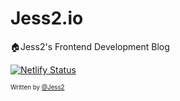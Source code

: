 # Jess2.io
🏠Jess2's Frontend Development Blog

[![Netlify Status](https://api.netlify.com/api/v1/badges/cacff70d-5b3b-4ff8-93cf-9a6ec1bcd4cc/deploy-status)](https://app.netlify.com/sites/jess2/deploys)

<sub><sup>Written by <a href="https://github.com/jess2">@Jess2</a></sup></sub>
